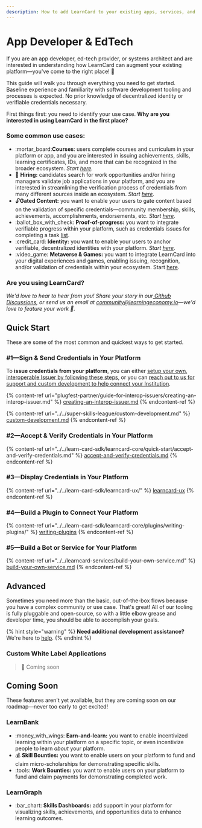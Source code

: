 ```yaml
---
description: How to add LearnCard to your existing apps, services, and platforms!
---
```


# App Developer & EdTech

If you are an app developer, ed-tech provider, or systems architect and are interested in understanding how LearnCard can augment your existing platform—you've come to the right place! :wrench:

This guide will walk you through everything you need to get started. Baseline experience and familiarity with software development tooling and processes is expected. No prior knowledge of decentralized identity or verifiable credentials necessary.

First things first: you need to identify your use case. **Why are you interested in using LearnCard in the first place?**

### Some common use cases:

* :mortar\_board:**Courses**: users complete courses and curriculum in your platform or app, and you are interested in issuing achievements, skills, learning certificates, IDs, and more that can be recognized in the broader ecosystem. _Start_ [_here_](app-developer-and-edtech.md#1-sign-and-send-credentials-in-your-platform)_._
* :handshake: **Hiring:** candidates search for work opportunities and/or hiring managers validate job applications in your platform, and you are interested in streamlining the verification process of credentials from many different sources inside an ecosystem. _Start_ [_here_](app-developer-and-edtech.md#2-accept-and-verify-credentials-in-your-platform)_._
* :unlock:**Gated Content:** you want to enable your users to gate content based on the validation of specific credentials—community membership, skills, achievements, accomplishments, endorsements, etc. _Start_ [_here_](app-developer-and-edtech.md#2-accept-and-verify-credentials-in-your-platform)_._
* :ballot\_box\_with\_check: **Proof-of-progress:** you want to integrate verifiable progress within your platform, such as credentials issues for completing a task [list](app-developer-and-edtech.md#1-sign-and-send-credentials-in-your-platform). &#x20;
* :credit\_card: **Identity:** you want to enable your users to anchor verifiable, decentralized identities with your platform. _Start_ [_here_](app-developer-and-edtech.md#1-sign-and-send-credentials-in-your-platform)_._
* :video\_game: **Metaverse & Games:** you want to integrate LearnCard into your digital experiences and games, enabling issuing, recognition, and/or validation of credentials within your ecosystem. Start [here](app-developer-and-edtech.md#1-sign-and-send-credentials-in-your-platform).

### **Are you using LearnCard?**

_We'd love to hear to hear from you! Share your story in our_[ _Github Discussions_](https://github.com/learningeconomy/LearnCard/discussions/categories/show-and-tell)_, or send us an email at_ [_community@learningeconomy.io_](mailto:community@learningeconomy.io)_—we'd love to feature your work 🙌._

## Quick Start

These are some of the most common and quickest ways to get started.

### #1—Sign & Send Credentials in Your Platform

To **issue credentials from your platform**, you can either [setup your own, interoperable Issuer by following these steps](plugfest-partner/guide-for-interop-issuers/creating-an-interop-issuer.md), or you can [reach out to us for support and custom development to help connect your Institution](../../super-skills-league/custom-development.md).

{% content-ref url="plugfest-partner/guide-for-interop-issuers/creating-an-interop-issuer.md" %}
[creating-an-interop-issuer.md](plugfest-partner/guide-for-interop-issuers/creating-an-interop-issuer.md)
{% endcontent-ref %}

{% content-ref url="../../super-skills-league/custom-development.md" %}
[custom-development.md](../../super-skills-league/custom-development.md)
{% endcontent-ref %}

### #2—Accept & Verify Credentials in Your Platform&#x20;

{% content-ref url="../../learn-card-sdk/learncard-core/quick-start/accept-and-verify-credentials.md" %}
[accept-and-verify-credentials.md](../../learn-card-sdk/learncard-core/quick-start/accept-and-verify-credentials.md)
{% endcontent-ref %}

### #3—Display Credentials in Your Platform&#x20;

{% content-ref url="../../learn-card-sdk/learncard-ux/" %}
[learncard-ux](../../learn-card-sdk/learncard-ux/)
{% endcontent-ref %}

### #4—Build a Plugin to Connect Your Platform

{% content-ref url="../../learn-card-sdk/learncard-core/plugins/writing-plugins/" %}
[writing-plugins](../../learn-card-sdk/learncard-core/plugins/writing-plugins/)
{% endcontent-ref %}

### #5—Build a Bot or Service for Your Platform

{% content-ref url="../../learncard-services/build-your-own-service.md" %}
[build-your-own-service.md](../../learncard-services/build-your-own-service.md)
{% endcontent-ref %}

## Advanced

Sometimes you need more than the basic, out-of-the-box flows because you have a complex community or use case. That's great! All of our tooling is fully pluggable and open-source, so with a little elbow grease and developer time, you should be able to accomplish your goals.

{% hint style="warning" %}
**Need additional development assistance?** We're here to [help](../../super-skills-league/custom-development.md).&#x20;
{% endhint %}

### Custom White Label Applications

> 🚧 Coming soon

## Coming Soon

These features aren't yet available, but they are coming soon on our roadmap—never too early to get excited!&#x20;

### LearnBank

* :money\_with\_wings: **Earn-and-learn:** you want to enable incentivized learning within your platform on a specific topic, or even incentivize people to learn _about_ your platform.&#x20;
* :moneybag: **Skill Bounties:** you want to enable users on your platform to fund and claim micro-scholarships for demonstrating specific skills. &#x20;
* :tools: **Work Bounties:** you want to enable users on your platform to fund and claim payments for demonstrating completed work.

### LearnGraph

* :bar\_chart: **Skills Dashboards:** add support in your platform for visualizing skills, achievements, and opportunities data to enhance learning outcomes.&#x20;
